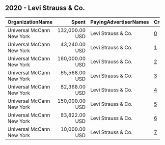 ## 2020 - Levi Strauss & Co. 
|OrganizationName|Spent|PayingAdvertiserNames|CreativeUrls|Impressions|Genders|AgeBrackets|CountryCodes|BillingAddresses|CandidateBallotInformation|
|:---|---:|:---|:---|---:|:---|:---|:---|:---|:---|
|Universal McCann New York|132,000.00 USD|Levi Strauss & Co.|[0](https://www.snap.com/political-ads/asset/a4c294d9b21fcff3dfcd22475b67c20e07f41332f125daf2da3c4a3c69594184?mediaType=mp4)|13,209,470||18-34|united states|"PO Box 542026,Omaha,68154,US"||
|Universal McCann New York|43,240.00 USD|Levi Strauss & Co.|[1](https://www.snap.com/political-ads/asset/a4c294d9b21fcff3dfcd22475b67c20e07f41332f125daf2da3c4a3c69594184?mediaType=mp4)|3,355,281||18-34|united states|"PO Box 542026,Omaha,68154,US"||
|Universal McCann New York|160,000.00 USD|Levi Strauss & Co.|[2](https://www.snap.com/political-ads/asset/6b8e3433b70c31dae472787ab33be0fdf636d2663151576630ab9f2b3931c28c?mediaType=mp4)|46,576,061||18-34|united states|"PO Box 542026,Omaha,68154,US"||
|Universal McCann New York|65,568.00 USD|Levi Strauss & Co.|[3](https://www.snap.com/political-ads/asset/a4c294d9b21fcff3dfcd22475b67c20e07f41332f125daf2da3c4a3c69594184?mediaType=mp4)|4,158,107||18-34|united states|"PO Box 542026,Omaha,68154,US"||
|Universal McCann New York|82,368.00 USD|Levi Strauss & Co.|[4](https://www.snap.com/political-ads/asset/a4c294d9b21fcff3dfcd22475b67c20e07f41332f125daf2da3c4a3c69594184?mediaType=mp4)|6,937,422||18-34|united states|"PO Box 542026,Omaha,68154,US"||
|Universal McCann New York|150,000.00 USD|Levi Strauss & Co.|[5](https://www.snap.com/political-ads/asset/f9c27242aa1b9f21ad5b1acbaa3daa3568199ad045f28f1bba53bc5cd1817629?mediaType=mp4)|14,684,733||18-34|united states|"PO Box 542026,Omaha,68154,US"||
|Universal McCann New York|83,822.00 USD|Levi Strauss & Co.|[6](https://www.snap.com/political-ads/asset/a4c294d9b21fcff3dfcd22475b67c20e07f41332f125daf2da3c4a3c69594184?mediaType=mp4)|8,442,710||18-34|united states|"PO Box 542026,Omaha,68154,US"||
|Universal McCann New York|10,000.00 USD|Levi Strauss & Co.|[7](https://www.snap.com/political-ads/asset/228c06e57c6ff31a001388b49a37c31c526715750ef0724fe0f59834461a9e53?mediaType=mp4)|3,752,074||18-35|united states|"PO Box 542026,Omaha,68154,US"||
